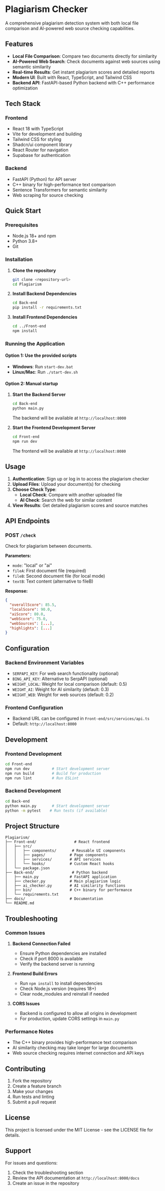 # Plagiarism Checker

A comprehensive plagiarism detection system with both local file comparison and AI-powered web source checking capabilities.

## Features

- **Local File Comparison**: Compare two documents directly for similarity
- **AI-Powered Web Search**: Check documents against web sources using semantic similarity
- **Real-time Results**: Get instant plagiarism scores and detailed reports
- **Modern UI**: Built with React, TypeScript, and Tailwind CSS
- **Backend API**: FastAPI-based Python backend with C++ performance optimization

## Tech Stack

### Frontend
- React 18 with TypeScript
- Vite for development and building
- Tailwind CSS for styling
- Shadcn/ui component library
- React Router for navigation
- Supabase for authentication

### Backend
- FastAPI (Python) for API server
- C++ binary for high-performance text comparison
- Sentence Transformers for semantic similarity
- Web scraping for source checking

## Quick Start

### Prerequisites
- Node.js 18+ and npm
- Python 3.8+
- Git

### Installation

1. **Clone the repository**
   ```bash
   git clone <repository-url>
   cd Plagiarism
   ```

2. **Install Backend Dependencies**
   ```bash
   cd Back-end
   pip install -r requirements.txt
   ```

3. **Install Frontend Dependencies**
   ```bash
   cd ../Front-end
   npm install
   ```

### Running the Application

#### Option 1: Use the provided scripts
- **Windows**: Run `start-dev.bat`
- **Linux/Mac**: Run `./start-dev.sh`

#### Option 2: Manual startup

1. **Start the Backend Server**
   ```bash
   cd Back-end
   python main.py
   ```
   The backend will be available at `http://localhost:8000`

2. **Start the Frontend Development Server**
   ```bash
   cd Front-end
   npm run dev
   ```
   The frontend will be available at `http://localhost:8080`

## Usage

1. **Authentication**: Sign up or log in to access the plagiarism checker
2. **Upload Files**: Upload your document(s) for checking
3. **Choose Check Type**:
   - **Local Check**: Compare with another uploaded file
   - **AI Check**: Search the web for similar content
4. **View Results**: Get detailed plagiarism scores and source matches

## API Endpoints

### POST `/check`
Check for plagiarism between documents.

**Parameters:**
- `mode`: "local" or "ai"
- `fileA`: First document file (required)
- `fileB`: Second document file (for local mode)
- `textB`: Text content (alternative to fileB)

**Response:**
```json
{
  "overallScore": 85.5,
  "localScore": 90.0,
  "aiScore": 80.0,
  "webScore": 75.0,
  "webSources": [...],
  "highlights": [...]
}
```

## Configuration

### Backend Environment Variables
- `SERPAPI_KEY`: For web search functionality (optional)
- `BING_API_KEY`: Alternative to SerpAPI (optional)
- `WEIGHT_LOCAL`: Weight for local comparison (default: 0.5)
- `WEIGHT_AI`: Weight for AI similarity (default: 0.3)
- `WEIGHT_WEB`: Weight for web sources (default: 0.2)

### Frontend Configuration
- Backend URL can be configured in `Front-end/src/services/api.ts`
- Default: `http://localhost:8000`

## Development

### Frontend Development
```bash
cd Front-end
npm run dev          # Start development server
npm run build        # Build for production
npm run lint         # Run ESLint
```

### Backend Development
```bash
cd Back-end
python main.py       # Start development server
python -m pytest    # Run tests (if available)
```

## Project Structure

```
Plagiarism/
├── Front-end/                 # React frontend
│   ├── src/
│   │   ├── components/       # Reusable UI components
│   │   ├── pages/           # Page components
│   │   ├── services/        # API services
│   │   └── hooks/           # Custom React hooks
│   └── package.json
├── Back-end/                 # Python backend
│   ├── main.py              # FastAPI application
│   ├── checker.py           # Main plagiarism logic
│   ├── ai_checker.py        # AI similarity functions
│   ├── bin/                 # C++ binary for performance
│   └── requirements.txt
├── docs/                    # Documentation
└── README.md
```

## Troubleshooting

### Common Issues

1. **Backend Connection Failed**
   - Ensure Python dependencies are installed
   - Check if port 8000 is available
   - Verify the backend server is running

2. **Frontend Build Errors**
   - Run `npm install` to install dependencies
   - Check Node.js version (requires 18+)
   - Clear node_modules and reinstall if needed

3. **CORS Issues**
   - Backend is configured to allow all origins in development
   - For production, update CORS settings in `main.py`

### Performance Notes

- The C++ binary provides high-performance text comparison
- AI similarity checking may take longer for large documents
- Web source checking requires internet connection and API keys

## Contributing

1. Fork the repository
2. Create a feature branch
3. Make your changes
4. Run tests and linting
5. Submit a pull request

## License

This project is licensed under the MIT License - see the LICENSE file for details.

## Support

For issues and questions:
1. Check the troubleshooting section
2. Review the API documentation at `http://localhost:8000/docs`
3. Create an issue in the repository
